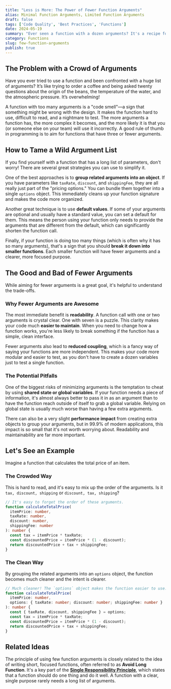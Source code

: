 ```yaml
---
title: "Less is More: The Power of Fewer Function Arguments"
alias: Minimal Function Arguments, Limited Function Arguments
draft: false
tags: ['Code Quality', 'Best Practices', 'Functions']
date: 2024-05-19
summary: "Ever seen a function with a dozen arguments? It's a recipe for confusion. Let's explore why keeping your function arguments to a minimum makes your code cleaner, easier to test, and more fun to work with."
category: Functions
slug: few-function-arguments
publish: true
---
```


## The Problem with a Crowd of Arguments

Have you ever tried to use a function and been confronted with a huge list of arguments? It’s like trying to order a coffee and being asked twenty questions about the origin of the beans, the temperature of the water, and the atmospheric pressure. It’s overwhelming!

A function with too many arguments is a "code smell"—a sign that something might be wrong with the design. It makes the function hard to use, difficult to read, and a nightmare to test. The more arguments a function has, the more complex it becomes, and the more likely it is that you (or someone else on your team) will use it incorrectly. A good rule of thumb in programming is to aim for functions that have three or fewer arguments.

## How to Tame a Wild Argument List

If you find yourself with a function that has a long list of parameters, don't worry! There are several great strategies you can use to simplify it.

One of the best approaches is to **group related arguments into an object**. If you have parameters like `taxRate`, `discount`, and `shippingFee`, they are all really just part of the "pricing options." You can bundle them together into a single `options` object. This immediately cleans up your function signature and makes the code more organized.

Another great technique is to use **default values**. If some of your arguments are optional and usually have a standard value, you can set a default for them. This means the person using your function only needs to provide the arguments that are different from the default, which can significantly shorten the function call.

Finally, if your function is doing too many things (which is often why it has so many arguments), that's a sign that you should **break it down into smaller functions**. Each smaller function will have fewer arguments and a clearer, more focused purpose.

## The Good and Bad of Fewer Arguments

While aiming for fewer arguments is a great goal, it's helpful to understand the trade-offs.

### Why Fewer Arguments are Awesome

The most immediate benefit is **readability**. A function call with one or two arguments is crystal clear. One with seven is a puzzle. This clarity makes your code much **easier to maintain**. When you need to change how a function works, you're less likely to break something if the function has a simple, clean interface.

Fewer arguments also lead to **reduced coupling**, which is a fancy way of saying your functions are more independent. This makes your code more modular and easier to test, as you don't have to create a dozen variables just to test a single function.

### The Potential Pitfalls

One of the biggest risks of minimizing arguments is the temptation to cheat by using **shared state or global variables**. If your function needs a piece of information, it's almost always better to pass it in as an argument than to have the function reach outside of itself to grab a global variable. Relying on global state is usually much worse than having a few extra arguments.

There can also be a very slight **performance impact** from creating extra objects to group your arguments, but in 99.9% of modern applications, this impact is so small that it's not worth worrying about. Readability and maintainability are far more important.

## Let's See an Example

Imagine a function that calculates the total price of an item.

### The Crowded Way

This is hard to read, and it's easy to mix up the order of the arguments. Is it `tax, discount, shipping` or `discount, tax, shipping`?

```typescript
// It's easy to forget the order of these arguments.
function calculateTotalPrice(
  itemPrice: number,
  taxRate: number,
  discount: number,
  shippingFee: number
): number {
  const tax = itemPrice * taxRate;
  const discountedPrice = itemPrice * (1 - discount);
  return discountedPrice + tax + shippingFee;
}
```

### The Clean Way

By grouping the related arguments into an `options` object, the function becomes much cleaner and the intent is clearer.

```typescript
// Much cleaner! The `options` object makes the function easier to use.
function calculateTotalPrice(
  itemPrice: number,
  options: { taxRate: number; discount: number; shippingFee: number }
): number {
  const { taxRate, discount, shippingFee } = options;
  const tax = itemPrice * taxRate;
  const discountedPrice = itemPrice * (1 - discount);
  return discountedPrice + tax + shippingFee;
}
```

## Related Ideas

The principle of using few function arguments is closely related to the idea of writing short, focused functions, often referred to as **Avoid Long Function**. It's a key part of the [**Single Responsibility Principle**](/blog/single-responsibility-principle-srp), which states that a function should do one thing and do it well. A function with a clear, single purpose rarely needs a long list of arguments.

